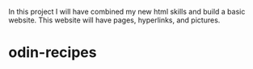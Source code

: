 In this project I will have combined my new html skills and build a basic website.
This website will have pages, hyperlinks, and pictures.
# odin-recipes
